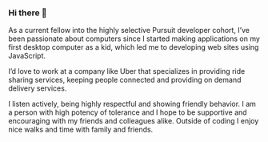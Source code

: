 ### Hi there 👋

As a current fellow into the highly selective Pursuit developer cohort, I’ve been passionate about computers since I started making applications on my first desktop computer as a kid, which led me to developing web sites using JavaScript.

I’d love to work at a company like Uber that specializes in providing ride sharing services, keeping people connected and providing on demand delivery services.

I listen actively, being highly respectful and showing friendly behavior. I am a person with high potency of tolerance and I hope to be supportive and encouraging with my friends and colleagues alike. Outside of coding I enjoy nice walks and time with family and friends. 

<!--
![]()
**mohsinali678/mohsinali678** is a ✨ _special_ ✨ repository because its `README.md` (this file) appears on your GitHub profile.

Here are some ideas to get you started:

- 🔭 I’m currently working on ...
- 🌱 I’m currently learning ...
- 👯 I’m looking to collaborate on ...
- 🤔 I’m looking for help with ...
- 💬 Ask me about ...
- 📫 How to reach me: ...
- 😄 Pronouns: ...
- ⚡ Fun fact: ...
-->
